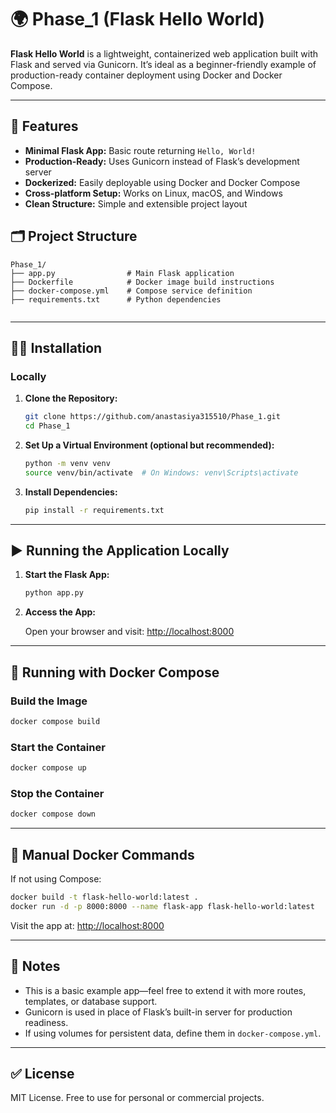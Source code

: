 
# 🌍 Phase_1 (Flask Hello World)

**Flask Hello World** is a lightweight, containerized web application built with Flask and served via Gunicorn. It’s ideal as a beginner-friendly example of production-ready container deployment using Docker and Docker Compose.



---

## 🚀 Features

- **Minimal Flask App:** Basic route returning `Hello, World!`
- **Production-Ready:** Uses Gunicorn instead of Flask’s development server
- **Dockerized:** Easily deployable using Docker and Docker Compose
- **Cross-platform Setup:** Works on Linux, macOS, and Windows
- **Clean Structure:** Simple and extensible project layout



## 🗂 Project Structure

```
Phase_1/
├── app.py                # Main Flask application
├── Dockerfile            # Docker image build instructions
├── docker-compose.yml    # Compose service definition
├── requirements.txt      # Python dependencies


````

---

## 🧑‍💻 Installation

### Locally

1. **Clone the Repository:**

   ```bash
   git clone https://github.com/anastasiya315510/Phase_1.git
   cd Phase_1
    ```


2. **Set Up a Virtual Environment (optional but recommended):**

   ```bash
   python -m venv venv
   source venv/bin/activate  # On Windows: venv\Scripts\activate
   ```

3. **Install Dependencies:**

   ```bash
   pip install -r requirements.txt
   ```

---

## ▶️ Running the Application Locally

1. **Start the Flask App:**

   ```bash
   python app.py
   ```

2. **Access the App:**

   Open your browser and visit: [ http://localhost:8000](http://127.0.0.1:8000)

---

## 🐳 Running with Docker Compose

### Build the Image

```bash
docker compose build
```

### Start the Container

```bash
docker compose up
```

### Stop the Container

```bash
docker compose down
```

---

## 🐙 Manual Docker Commands

If not using Compose:

```bash
docker build -t flask-hello-world:latest .
docker run -d -p 8000:8000 --name flask-app flask-hello-world:latest
```

Visit the app at: [http://localhost:8000](http://localhost:8000)

---

## 📌 Notes

* This is a basic example app—feel free to extend it with more routes, templates, or database support.
* Gunicorn is used in place of Flask’s built-in server for production readiness.
* If using volumes for persistent data, define them in `docker-compose.yml`.

---

## ✅ License

MIT License. Free to use for personal or commercial projects.

